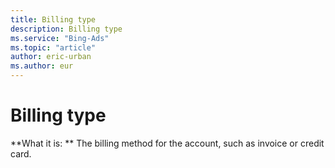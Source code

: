 ```yaml
---
title: Billing type
description: Billing type
ms.service: "Bing-Ads"
ms.topic: "article"
author: eric-urban
ms.author: eur
---
```


# Billing type

**What it is: **    The billing method for the account, such as invoice or credit card.


